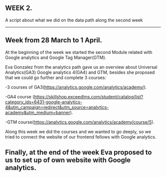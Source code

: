 ## WEEK 2.
A script about what we did on the data path along the second week 

--------------------------------
## Week from 28  March to 1 April.

At the beginning of the week we started the second Module related with Google analytics and Google Tag Manager(GTM).

Eva Gonzalez from the analytics path  gave us an overview about Universal Analytics(GA3) Google analytics 4(GA4) and GTM, besides she proposed that we could go further and complete 3 courses:

-3 courses of GA3(https://analytics.google.com/analytics/academy/).

-GA4 course (https://skillshop.exceedlms.com/student/catalog/list?category_ids=6431-google-analytics-4&utm_campaign=redirect&utm_source=analytics-academy&utm_medium=banner).

-GTM course(https://analytics.google.com/analytics/academy/course/5).

Along this week we did the courses and we wanted to go deeply, so we tried to connect the website of our frontend fellows with Google analytics.

Finally, at the end of the week Eva proposed to us to set up of own website with Google analytics.
--------------------------------